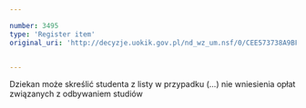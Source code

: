 ```yaml
---

number: 3495
type: 'Register item'
original_uri: 'http://decyzje.uokik.gov.pl/nd_wz_um.nsf/0/CEE573738A9BFBDBC1257A5200342EC3?OpenDocument'


---
```


Dziekan może skreślić studenta z listy w przypadku (...) nie wniesienia opłat związanych z odbywaniem studiów
